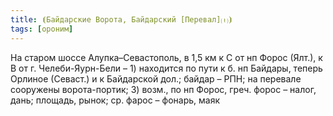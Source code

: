 ```yaml
---
title: ⦗Байдарские Ворота, Байдарский [Перевал]⒯⦘
tags: [ороним]
---
```


На старом шоссе Алупка–Севастополь, в 1,5 км к С от нп Форос (Ялт.), к В от г.
Челеби-Яурн-Бели – 1) находится по пути к б. нп Байдары, теперь Орлиное
(Севаст.) и к Байдарской дол.; байдар – РПН; на перевале сооружены
ворота-портик; 3) возм., по нп Форос, греч. форос – налог, дань; площадь, рынок;
ср. фарос – фонарь, маяк
